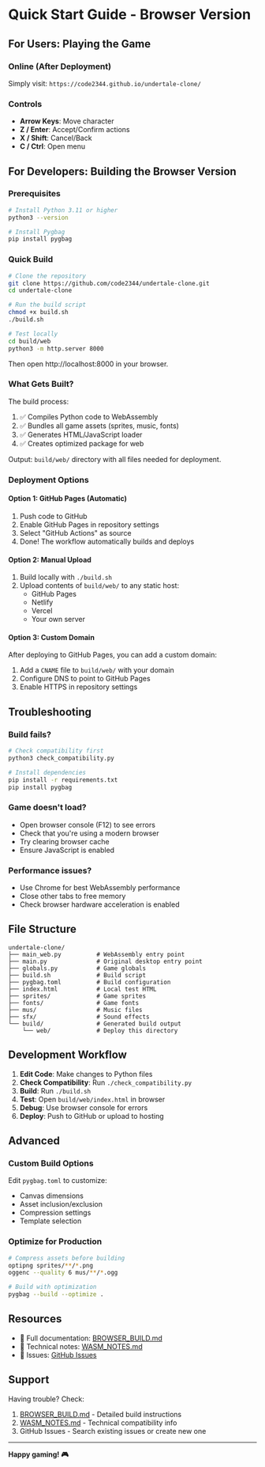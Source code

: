 # Quick Start Guide - Browser Version

## For Users: Playing the Game

### Online (After Deployment)
Simply visit: `https://code2344.github.io/undertale-clone/`

### Controls
- **Arrow Keys**: Move character
- **Z / Enter**: Accept/Confirm actions
- **X / Shift**: Cancel/Back
- **C / Ctrl**: Open menu

## For Developers: Building the Browser Version

### Prerequisites
```bash
# Install Python 3.11 or higher
python3 --version

# Install Pygbag
pip install pygbag
```

### Quick Build
```bash
# Clone the repository
git clone https://github.com/code2344/undertale-clone.git
cd undertale-clone

# Run the build script
chmod +x build.sh
./build.sh

# Test locally
cd build/web
python3 -m http.server 8000
```

Then open http://localhost:8000 in your browser.

### What Gets Built?

The build process:
1. ✅ Compiles Python code to WebAssembly
2. ✅ Bundles all game assets (sprites, music, fonts)
3. ✅ Generates HTML/JavaScript loader
4. ✅ Creates optimized package for web

Output: `build/web/` directory with all files needed for deployment.

### Deployment Options

#### Option 1: GitHub Pages (Automatic)
1. Push code to GitHub
2. Enable GitHub Pages in repository settings
3. Select "GitHub Actions" as source
4. Done! The workflow automatically builds and deploys

#### Option 2: Manual Upload
1. Build locally with `./build.sh`
2. Upload contents of `build/web/` to any static host:
   - GitHub Pages
   - Netlify
   - Vercel
   - Your own server

#### Option 3: Custom Domain
After deploying to GitHub Pages, you can add a custom domain:
1. Add a `CNAME` file to `build/web/` with your domain
2. Configure DNS to point to GitHub Pages
3. Enable HTTPS in repository settings

## Troubleshooting

### Build fails?
```bash
# Check compatibility first
python3 check_compatibility.py

# Install dependencies
pip install -r requirements.txt
pip install pygbag
```

### Game doesn't load?
- Open browser console (F12) to see errors
- Check that you're using a modern browser
- Try clearing browser cache
- Ensure JavaScript is enabled

### Performance issues?
- Use Chrome for best WebAssembly performance
- Close other tabs to free memory
- Check browser hardware acceleration is enabled

## File Structure

```
undertale-clone/
├── main_web.py          # WebAssembly entry point
├── main.py              # Original desktop entry point
├── globals.py           # Game globals
├── build.sh             # Build script
├── pygbag.toml          # Build configuration
├── index.html           # Local test HTML
├── sprites/             # Game sprites
├── fonts/               # Game fonts
├── mus/                 # Music files
├── sfx/                 # Sound effects
└── build/               # Generated build output
    └── web/             # Deploy this directory
```

## Development Workflow

1. **Edit Code**: Make changes to Python files
2. **Check Compatibility**: Run `./check_compatibility.py`
3. **Build**: Run `./build.sh`
4. **Test**: Open `build/web/index.html` in browser
5. **Debug**: Use browser console for errors
6. **Deploy**: Push to GitHub or upload to hosting

## Advanced

### Custom Build Options

Edit `pygbag.toml` to customize:
- Canvas dimensions
- Asset inclusion/exclusion
- Compression settings
- Template selection

### Optimize for Production

```bash
# Compress assets before building
optipng sprites/**/*.png
oggenc --quality 6 mus/**/*.ogg

# Build with optimization
pygbag --build --optimize .
```

## Resources

- 📖 Full documentation: [BROWSER_BUILD.md](BROWSER_BUILD.md)
- 🔧 Technical notes: [WASM_NOTES.md](WASM_NOTES.md)
- 🐛 Issues: [GitHub Issues](https://github.com/code2344/undertale-clone/issues)

## Support

Having trouble? Check:
1. [BROWSER_BUILD.md](BROWSER_BUILD.md) - Detailed build instructions
2. [WASM_NOTES.md](WASM_NOTES.md) - Technical compatibility info
3. GitHub Issues - Search existing issues or create new one

---

**Happy gaming! 🎮**
